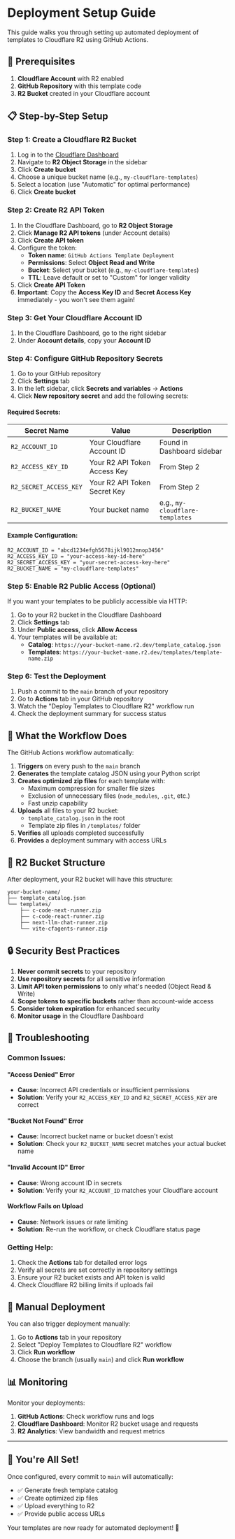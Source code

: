 # Deployment Setup Guide

This guide walks you through setting up automated deployment of templates to Cloudflare R2 using GitHub Actions.

## 🔧 Prerequisites

1. **Cloudflare Account** with R2 enabled
2. **GitHub Repository** with this template code
3. **R2 Bucket** created in your Cloudflare account

## 📋 Step-by-Step Setup

### Step 1: Create a Cloudflare R2 Bucket

1. Log in to the [Cloudflare Dashboard](https://dash.cloudflare.com)
2. Navigate to **R2 Object Storage** in the sidebar
3. Click **Create bucket**
4. Choose a unique bucket name (e.g., `my-cloudflare-templates`)
5. Select a location (use "Automatic" for optimal performance)
6. Click **Create bucket**

### Step 2: Create R2 API Token

1. In the Cloudflare Dashboard, go to **R2 Object Storage**
2. Click **Manage R2 API tokens** (under Account details)
3. Click **Create API token**
4. Configure the token:
   - **Token name**: `GitHub Actions Template Deployment`
   - **Permissions**: Select **Object Read and Write**
   - **Bucket**: Select your bucket (e.g., `my-cloudflare-templates`)
   - **TTL**: Leave default or set to "Custom" for longer validity
5. Click **Create API Token**
6. **Important**: Copy the **Access Key ID** and **Secret Access Key** immediately - you won't see them again!

### Step 3: Get Your Cloudflare Account ID

1. In the Cloudflare Dashboard, go to the right sidebar
2. Under **Account details**, copy your **Account ID**

### Step 4: Configure GitHub Repository Secrets

1. Go to your GitHub repository
2. Click **Settings** tab
3. In the left sidebar, click **Secrets and variables** → **Actions**
4. Click **New repository secret** and add the following secrets:

#### Required Secrets:

| Secret Name | Value | Description |
|-------------|-------|-------------|
| `R2_ACCOUNT_ID` | Your Cloudflare Account ID | Found in Dashboard sidebar |
| `R2_ACCESS_KEY_ID` | Your R2 API Token Access Key | From Step 2 |
| `R2_SECRET_ACCESS_KEY` | Your R2 API Token Secret Key | From Step 2 |
| `R2_BUCKET_NAME` | Your bucket name | e.g., `my-cloudflare-templates` |

#### Example Configuration:

```
R2_ACCOUNT_ID = "abcd1234efgh5678ijkl9012mnop3456"
R2_ACCESS_KEY_ID = "your-access-key-id-here"
R2_SECRET_ACCESS_KEY = "your-secret-access-key-here"
R2_BUCKET_NAME = "my-cloudflare-templates"
```

### Step 5: Enable R2 Public Access (Optional)

If you want your templates to be publicly accessible via HTTP:

1. Go to your R2 bucket in the Cloudflare Dashboard
2. Click **Settings** tab
3. Under **Public access**, click **Allow Access**
4. Your templates will be available at:
   - **Catalog**: `https://your-bucket-name.r2.dev/template_catalog.json`
   - **Templates**: `https://your-bucket-name.r2.dev/templates/template-name.zip`

### Step 6: Test the Deployment

1. Push a commit to the `main` branch of your repository
2. Go to **Actions** tab in your GitHub repository
3. Watch the "Deploy Templates to Cloudflare R2" workflow run
4. Check the deployment summary for success status

## 🎯 What the Workflow Does

The GitHub Actions workflow automatically:

1. **Triggers** on every push to the `main` branch
2. **Generates** the template catalog JSON using your Python script
3. **Creates optimized zip files** for each template with:
   - Maximum compression for smaller file sizes
   - Exclusion of unnecessary files (`node_modules`, `.git`, etc.)
   - Fast unzip capability
4. **Uploads** all files to your R2 bucket:
   - `template_catalog.json` in the root
   - Template zip files in `/templates/` folder
5. **Verifies** all uploads completed successfully
6. **Provides** a deployment summary with access URLs

## 📁 R2 Bucket Structure

After deployment, your R2 bucket will have this structure:

```
your-bucket-name/
├── template_catalog.json
└── templates/
    ├── c-code-next-runner.zip
    ├── c-code-react-runner.zip
    ├── next-llm-chat-runner.zip
    └── vite-cfagents-runner.zip
```

## 🔒 Security Best Practices

1. **Never commit secrets** to your repository
2. **Use repository secrets** for all sensitive information
3. **Limit API token permissions** to only what's needed (Object Read & Write)
4. **Scope tokens to specific buckets** rather than account-wide access
5. **Consider token expiration** for enhanced security
6. **Monitor usage** in the Cloudflare Dashboard

## 🐛 Troubleshooting

### Common Issues:

#### "Access Denied" Error
- **Cause**: Incorrect API credentials or insufficient permissions
- **Solution**: Verify your `R2_ACCESS_KEY_ID` and `R2_SECRET_ACCESS_KEY` are correct

#### "Bucket Not Found" Error
- **Cause**: Incorrect bucket name or bucket doesn't exist
- **Solution**: Check your `R2_BUCKET_NAME` secret matches your actual bucket name

#### "Invalid Account ID" Error  
- **Cause**: Wrong account ID in secrets
- **Solution**: Verify your `R2_ACCOUNT_ID` matches your Cloudflare account

#### Workflow Fails on Upload
- **Cause**: Network issues or rate limiting
- **Solution**: Re-run the workflow, or check Cloudflare status page

### Getting Help:

1. Check the **Actions** tab for detailed error logs
2. Verify all secrets are set correctly in repository settings
3. Ensure your R2 bucket exists and API token is valid
4. Check Cloudflare R2 billing limits if uploads fail

## 🚀 Manual Deployment

You can also trigger deployment manually:

1. Go to **Actions** tab in your repository
2. Select "Deploy Templates to Cloudflare R2" workflow
3. Click **Run workflow**
4. Choose the branch (usually `main`) and click **Run workflow**

## 📊 Monitoring

Monitor your deployments:

1. **GitHub Actions**: Check workflow runs and logs
2. **Cloudflare Dashboard**: Monitor R2 bucket usage and requests
3. **R2 Analytics**: View bandwidth and request metrics

---

## 🎉 You're All Set!

Once configured, every commit to `main` will automatically:
- ✅ Generate fresh template catalog
- ✅ Create optimized zip files  
- ✅ Upload everything to R2
- ✅ Provide public access URLs

Your templates are now ready for automated deployment! 🚀
